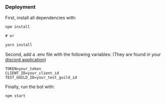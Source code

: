 ### Deployment

First, install all dependencies with:

```js
npm install 

# or 

yarn install
```

Second, add a .env file with the following variables:
(They are found in your [discord application](https://discord.com/developers/applications))
```
TOKEN=your_token
CLIENT_ID=your_client_id
TEST_GUILD_ID=your_test_guild_id
```

Finally, run the bot with:

```js
npm start
```